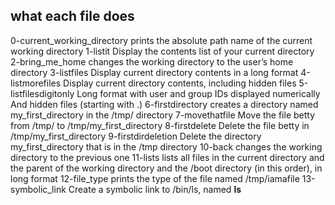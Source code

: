 ## what each  file does 
0-current_working_directory prints the absolute path name of the current working directory
1-listit Display the contents list of your current directory
2-bring_me_home changes the working directory to the user’s home directory
3-listfiles Display current directory contents in a long format
4-listmorefiles Display current directory contents, including hidden files
5-listfilesdigitonly Long format with user and group IDs displayed numerically And hidden files (starting with .)
6-firstdirectory creates a directory named my_first_directory in the /tmp/ directory
7-movethatfile Move the file betty from /tmp/ to /tmp/my_first_directory
8-firstdelete Delete the file betty in /tmp/my_first_directory
9-firstdirdeletion Delete the directory my_first_directory that is in the /tmp directory
10-back changes the working directory to the previous one
11-lists lists all files in the current directory and the parent of the working directory and the /boot directory (in this order), in long format
12-file_type prints the type of the file named /tmp/iamafile
13-symbolic_link Create a symbolic link to /bin/ls, named __ls__
